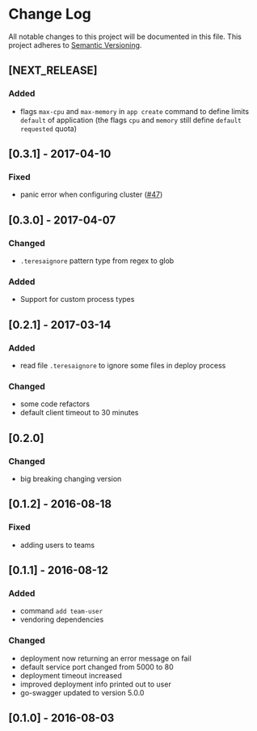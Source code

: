 # Change Log
All notable changes to this project will be documented in this file.
This project adheres to [Semantic Versioning](http://semver.org/).

## [NEXT_RELEASE]
### Added
- flags `max-cpu` and `max-memory` in `app create` command to define limits `default` of application
(the flags `cpu` and `memory` still define `default requested` quota)

## [0.3.1] - 2017-04-10
### Fixed
- panic error when configuring cluster ([#47](https://github.com/luizalabs/teresa-cli/issues/47))

## [0.3.0] - 2017-04-07
### Changed
- `.teresaignore` pattern type from regex to glob

### Added
- Support for custom process types

## [0.2.1] - 2017-03-14
### Added
- read file `.teresaignore` to ignore some files in deploy process

### Changed
- some code refactors
- default client timeout to 30 minutes

## [0.2.0]
### Changed
- big breaking changing version

## [0.1.2] - 2016-08-18
### Fixed
- adding users to teams

## [0.1.1] - 2016-08-12
### Added
- command `add team-user`
- vendoring dependencies

### Changed
- deployment now returning an error message on fail
- default service port changed from 5000 to 80
- deployment timeout increased
- improved deployment info printed out to user
- go-swagger updated to version 5.0.0

## [0.1.0] - 2016-08-03
